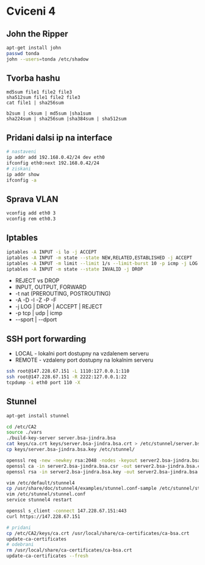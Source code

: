 # Cviceni 4

## John the Ripper

```bash
apt-get install john
passwd tonda
john --users=tonda /etc/shadow
```

## Tvorba hashu

```
md5sum file1 file2 file3
sha512sum file1 file2 file3
cat file1 | sha256sum
```

```
b2sum | cksum | md5sum |sha1sum
sha224sum | sha256sum |sha384sum | sha512sum
```

## Pridani dalsi ip na interface

```bash
# nastaveni
ip addr add 192.168.0.42/24 dev eth0
ifconfig eth0:next 192.168.0.42/24
# ziskani
ip addr show
ifconfig -a
```

## Sprava VLAN

```bash
vconfig add eth0 3
vconfig rem eth0.3
```

## Iptables

```bash
iptables -A INPUT -i lo -j ACCEPT
iptables -A INPUT -m state --state NEW,RELATED,ESTABLISHED -j ACCEPT
iptables -A INPUT -m limit --limit 1/s --limit-burst 10 -p icmp -j LOG
iptables -A INPUT -m state --state INVALID -j DROP 
```

* REJECT vs DROP
* INPUT, OUTPUT, FORWARD
* -t nat (PREROUTING, POSTROUTING)
* -A -D -I -Z -P -F
* -j LOG | DROP | ACCEPT | REJECT
* -p tcp | udp | icmp
* --sport | --dport 

## SSH port forwarding
 
* LOCAL - lokalni port dostupny na vzdalenem serveru
* REMOTE - vzdaleny port dostupny na lokalnim serveru

```bash
ssh root@147.228.67.151 -L 1110:127.0.0.1:110
ssh root@147.228.67.151 -R 2222:127.0.0.1:22
tcpdump -i eth0 port 110 -X
```

## Stunnel
 
```bash
apt-get install stunnel
```

```bash
cd /etc/CA2
source ./vars
./build-key-server server.bsa-jindra.bsa
cat keys/ca.crt keys/server.bsa-jindra.bsa.crt > /etc/stunnel/server.bsa-jindra.bsa.pem
cp keys/server.bsa-jindra.bsa.key /etc/stunnel/
```

```bash
openssl req -new -newkey rsa:2048 -nodes -keyout server2.bsa-jindra.bsa.key -out server2.bsa-jindra.bsa.csr
openssl ca -in server2.bsa-jindra.bsa.csr -out server2.bsa-jindra.bsa.crt -config ./openssl-1.0.0.cnf
openssl rsa -in server2.bsa-jindra.bsa.key -out server2.bsa-jindra.bsa.key.pem
```

```bash
vim /etc/default/stunnel4
cp /usr/share/doc/stunnel4/examples/stunnel.conf-sample /etc/stunnel/stunnel.conf
vim /etc/stunnel/stunnel.conf
service stunnel4 restart
```

```bash
openssl s_client -connect 147.228.67.151:443
curl https://147.228.67.151
```

```bash
# pridani 
cp /etc/CA2/keys/ca.crt /usr/local/share/ca-certificates/ca-bsa.crt
update-ca-certificates
# odebrani
rm /usr/local/share/ca-certificates/ca-bsa.crt
update-ca-certificates --fresh
```

